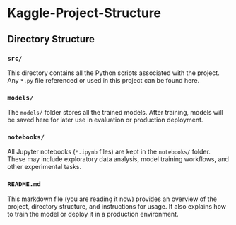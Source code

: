 # Kaggle-Project-Structure

## Directory Structure

### `src/`
This directory contains all the Python scripts associated with the project. Any `*.py` file referenced or used in this project can be found here.

### `models/`
The `models/` folder stores all the trained models. After training, models will be saved here for later use in evaluation or production deployment.

### `notebooks/`
All Jupyter notebooks (`*.ipynb` files) are kept in the `notebooks/` folder. These may include exploratory data analysis, model training workflows, and other experimental tasks.

### `README.md`
This markdown file (you are reading it now) provides an overview of the project, directory structure, and instructions for usage. It also explains how to train the model or deploy it in a production environment.

